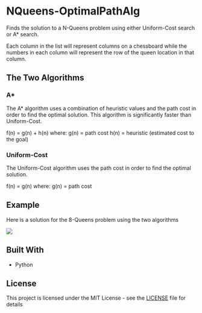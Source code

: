 # NQueens-OptimalPathAlg

Finds the solution to a N-Queens problem using either Uniform-Cost search or A* search.

Each column in the list will represent columns on a chessboard while the numbers in each column will represent the row of the queen location in that column. 

## The Two Algorithms

### A*

The A* algorithm uses a combination of heuristic values and the path cost in order to find the optimal solution. This algorithm is significantly faster than Uniform-Cost.

f(n) = g(n) + h(n) where:
g(n) = path cost
h(n) = heuristic (estimated cost to the goal)

### Uniform-Cost

The Uniform-Cost algorithm uses the path cost in order to find the optimal solution.

f(n) = g(n) where:
g(n) = path cost

## Example

Here is a solution for the 8-Queens problem using the two algorithms

![](https://i.gyazo.com/49f476cd5a6d92b654daf419dfd1303f.png)


## Built With

* Python

## License

This project is licensed under the MIT License - see the [LICENSE](LICENSE) file for details
